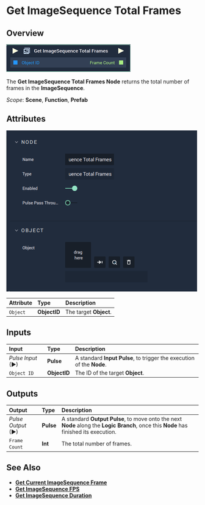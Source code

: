 # Get ImageSequence Total Frames

## Overview

![The Get ImageSequence Total Frames Node.](../../../.gitbook/assets/node-get-imagesequence-total-frames.png)

The **Get ImageSequence Total Frames Node** returns the total number of frames in the **ImageSequence**.

*Scope*: **Scene**, **Function**, **Prefab**

## Attributes

![The Get ImageSequence Total Frames Node Attributes.](../../../.gitbook/assets/node-get-imagesequence-total-frames-attr.png)

| Attribute | Type | Description |
| :--- | :--- | :--- |
| `Object` | **ObjectID** | The target **Object**. |

## Inputs

| Input | Type | Description |
| :--- | :--- | :--- |
| _Pulse Input_ \(►\) | **Pulse** | A standard **Input Pulse**, to trigger the execution of the **Node**. |
| `Object ID` | **ObjectID** | The ID of the target **Object**. |

## Outputs

| Output | Type | Description |
| :--- | :--- | :--- |
| _Pulse Output_ \(►\) | **Pulse** | A standard **Output Pulse**, to move onto the next **Node** along the **Logic Branch**, once this **Node** has finished its execution. |
| `Frame Count` | **Int** | The total number of frames. |

## See Also

* [**Get Current ImageSequence Frame**](getcurrentimagesequenceframe.md)
* [**Get ImageSequence FPS**](getimagesequencefps.md)
* [**Get ImageSequence Duration**](getimagesequenceduration.md)

